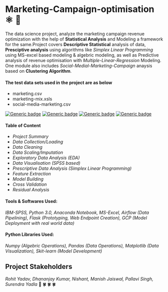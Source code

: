 # Marketing-Campaign-optimisation   :atom_symbol: :signal_strength:
The data science project, analyze the marketing campaign revenue optimization with the help of **Statistical Analysis** and Modeling a framework for the same.Project covers **Descriptive Statistical** analysis of data, **Presciptive analysis** using algorithms like *Simplex Linear Programming* using MS-excel based modeling & algebric modeling, as well as Predictive analysis of revenue optimisation with *Multiple-Linear-Regression* Modeling. One module also includes *Social-Medial-Marketing-Campaign* anaysis based on **Clustering Algorithm**.

#### The test data sets used in the project are as below
* marketing.csv
* marketing-mix.xsls
* social-media-marketing.csv

[![Generic badge](https://img.shields.io/badge/Marketing-Campaign-yellow.svg)](https://shields.io/)
[![Generic badge](https://img.shields.io/badge/Descriptive-Anatylics-mediumgreen.svg)](https://shields.io/)
[![Generic badge](https://img.shields.io/badge/Presciptive-Anatylics-mediumgreen.svg)](https://shields.io/)
[![Generic badge](https://img.shields.io/badge/Python-SPSS-mediumgreen.svg)](https://shields.io/)

#### Table of Content
   *  _Project Summary_
   * _Data Collection/Loading_
   * _Data Cleaning_
   * _Data Scaling/Imputation_
   * _Exploratory Data Analysis (EDA)_
   * _Data Visualisation (SPSS based)_
   * _Prescriptive Data Analysis (Simplex Linear Programming)_
   * _Feature Extraction_
   * _Model Building_
   * _Cross Validation_
   * _Residual Analysis_
   
  
#### Tools & Softwares Used:
   *IBM-SPSS, Python 3.0, Anaconda Notebook, MS-Excel, Airflow (Data Pipelining), Flask (Prototyping, Web Endpoint Creation), GCP (Model Deployment with real world data)*
   
#### Python Libraries Used:
  *Numpy (Algebric Operations), Pandas (Data Operations), Matplotlib (Data Visualization), Skit-learn (Model Development)*

## Project Stakeholders
  *Rohit Yadav,
  Dhananjay Kumar,
  Nishant,
  Manish Jaiswal,
  Pallavi Singh,
  Surendra  Yadla*
  :star2: :four_leaf_clover: :four_leaf_clover: :four_leaf_clover:
  
